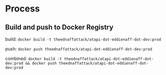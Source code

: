 # Process

## Build and push to Docker Registry

build: `docker build -t theednaffattack/atapi-dot-eddienaff-dot-dev:prod`

push: `docker push theednaffattack/atapi-dot-eddienaff-dot-dev:prod`

combined: `docker build -t theednaffattack/atapi-dot-eddienaff-dot-dev:prod && docker push theednaffattack/atapi-dot-eddienaff-dot-dev:prod`
